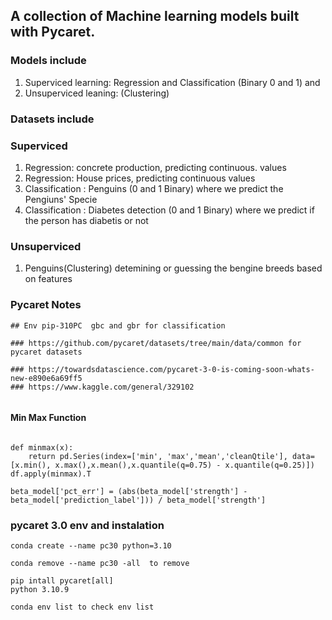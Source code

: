 

## A collection of Machine learning models built with Pycaret.

###  Models include 
1.  Superviced learning:  Regression and Classification (Binary 0 and 1) and 
2.  Unsuperviced leaning:  (Clustering)

### Datasets include

### Superviced
1.   Regression:   concrete production, predicting continuous. values
2.   Regression: House prices, predicting continuous values
3.   Classification : Penguins (0 and 1 Binary) where we predict the Pengiuns' Specie
4.   Classification : Diabetes detection  (0 and 1 Binary) where we predict if the person has diabetis or not


### Unsuperviced 
1.   Penguins(Clustering) detemining or guessing the bengine breeds based on features 


###  Pycaret Notes

```
## Env pip-310PC  gbc and gbr for classification

### https://github.com/pycaret/datasets/tree/main/data/common for pycaret datasets

### https://towardsdatascience.com/pycaret-3-0-is-coming-soon-whats-new-e890e6a69ff5
### https://www.kaggle.com/general/329102


```
#### Min Max Function
```

def minmax(x):
    return pd.Series(index=['min', 'max','mean','cleanQtile'], data=[x.min(), x.max(),x.mean(),x.quantile(q=0.75) - x.quantile(q=0.25)])
df.apply(minmax).T

```
```
beta_model['pct_err'] = (abs(beta_model['strength'] - beta_model['prediction_label'])) / beta_model['strength']

```
### pycaret 3.0 env and instalation 

```
conda create --name pc30 python=3.10

conda remove --name pc30 -all  to remove

pip intall pycaret[all]
python 3.10.9

conda env list to check env list

```
